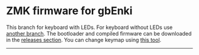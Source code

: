 # ZMK firmware for gbEnki
This branch for keyboard with LEDs. For keyboard without LEDs use [another branch](https://github.com/aroum/zmk-gbEnki/tree/withoutLED). The bootloader and compiled firmware can be downloaded in the [releases section](https://github.com/aroum/zmk-gbEnki/releases). You can change keymap using [this tool](https://nickcoutsos.github.io/keymap-editor/).

-----

